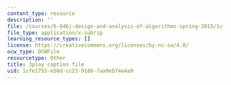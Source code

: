 ```yaml
---
content_type: resource
description: ''
file: /courses/6-046j-design-and-analysis-of-algorithms-spring-2015/1cfe1755e50dcc2391867aa9eb74e4a9_2g9OSRKJuzM.srt
file_type: application/x-subrip
learning_resource_types: []
license: https://creativecommons.org/licenses/by-nc-sa/4.0/
ocw_type: OCWFile
resourcetype: Other
title: 3play caption file
uid: 1cfe1755-e50d-cc23-9186-7aa9eb74e4a9
---
```

